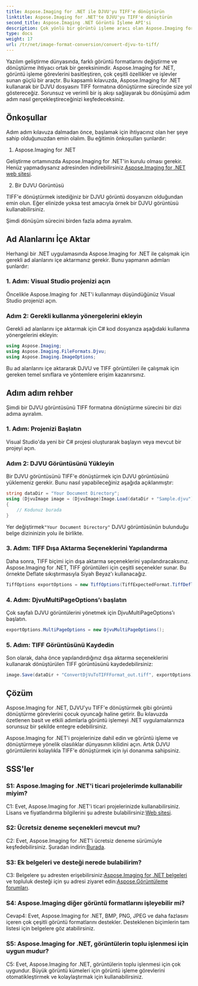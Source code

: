 ```yaml
---
title: Aspose.Imaging for .NET ile DJVU'yu TIFF'e dönüştürün
linktitle: Aspose.Imaging for .NET'te DJVU'yu TIFF'e dönüştürün
second_title: Aspose.Imaging .NET Görüntü İşleme API'si
description: Çok yönlü bir görüntü işleme aracı olan Aspose.Imaging for .NET'te DJVU'yu TIFF'e nasıl dönüştüreceğinizi öğrenin. Görüntü dönüştürme görevlerinizi kolaylaştırın.
type: docs
weight: 17
url: /tr/net/image-format-conversion/convert-djvu-to-tiff/
---
```

Yazılım geliştirme dünyasında, farklı görüntü formatlarını değiştirme ve dönüştürme ihtiyacı ortak bir gereksinimdir. Aspose.Imaging for .NET, görüntü işleme görevlerini basitleştiren, çok çeşitli özellikler ve işlevler sunan güçlü bir araçtır. Bu kapsamlı kılavuzda, Aspose.Imaging for .NET kullanarak bir DJVU dosyasını TIFF formatına dönüştürme sürecinde size yol göstereceğiz. Sorunsuz ve verimli bir iş akışı sağlayarak bu dönüşümü adım adım nasıl gerçekleştireceğinizi keşfedeceksiniz.

## Önkoşullar

Adım adım kılavuza dalmadan önce, başlamak için ihtiyacınız olan her şeye sahip olduğunuzdan emin olalım. Bu eğitimin önkoşulları şunlardır:

1. Aspose.Imaging for .NET

 Geliştirme ortamınızda Aspose.Imaging for .NET'in kurulu olması gerekir. Henüz yapmadıysanız adresinden indirebilirsiniz.[Aspose.Imaging for .NET web sitesi](https://releases.aspose.com/imaging/net/).

2. Bir DJVU Görüntüsü

TIFF'e dönüştürmek istediğiniz bir DJVU görüntü dosyanızın olduğundan emin olun. Eğer elinizde yoksa test amacıyla örnek bir DJVU görüntüsü kullanabilirsiniz.

Şimdi dönüşüm sürecini birden fazla adıma ayıralım.

## Ad Alanlarını İçe Aktar

Herhangi bir .NET uygulamasında Aspose.Imaging for .NET ile çalışmak için gerekli ad alanlarını içe aktarmanız gerekir. Bunu yapmanın adımları şunlardır:

### 1. Adım: Visual Studio projenizi açın

Öncelikle Aspose.Imaging for .NET'i kullanmayı düşündüğünüz Visual Studio projenizi açın.

### Adım 2: Gerekli kullanma yönergelerini ekleyin

Gerekli ad alanlarını içe aktarmak için C# kod dosyanıza aşağıdaki kullanma yönergelerini ekleyin:

```csharp
using Aspose.Imaging;
using Aspose.Imaging.FileFormats.Djvu;
using Aspose.Imaging.ImageOptions;
```

Bu ad alanlarını içe aktararak DJVU ve TIFF görüntüleri ile çalışmak için gereken temel sınıflara ve yöntemlere erişim kazanırsınız.

## Adım adım rehber

Şimdi bir DJVU görüntüsünü TIFF formatına dönüştürme sürecini bir dizi adıma ayıralım.

### 1. Adım: Projenizi Başlatın

Visual Studio'da yeni bir C# projesi oluşturarak başlayın veya mevcut bir projeyi açın.

### Adım 2: DJVU Görüntüsünü Yükleyin

Bir DJVU görüntüsünü TIFF'e dönüştürmek için DJVU görüntüsünü yüklemeniz gerekir. Bunu nasıl yapabileceğiniz aşağıda açıklanmıştır:

```csharp
string dataDir = "Your Document Directory";
using (DjvuImage image = (DjvuImage)Image.Load(dataDir + "Sample.djvu"))
{
    // Kodunuz burada
}
```

 Yer değiştirmek`"Your Document Directory"` DJVU görüntüsünün bulunduğu belge dizininizin yolu ile birlikte.

### 3. Adım: TIFF Dışa Aktarma Seçeneklerini Yapılandırma

Daha sonra, TIFF biçimi için dışa aktarma seçeneklerini yapılandıracaksınız. Aspose.Imaging for .NET, TIFF görüntüleri için çeşitli seçenekler sunar. Bu örnekte Deflate sıkıştırmasıyla Siyah Beyaz'ı kullanacağız.

```csharp
TiffOptions exportOptions = new TiffOptions(TiffExpectedFormat.TiffDeflateBw);
```

### 4. Adım: DjvuMultiPageOptions'ı başlatın

Çok sayfalı DJVU görüntülerini yönetmek için DjvuMultiPageOptions'ı başlatın.

```csharp
exportOptions.MultiPageOptions = new DjvuMultiPageOptions();
```

### 5. Adım: TIFF Görüntüsünü Kaydedin

Son olarak, daha önce yapılandırdığınız dışa aktarma seçeneklerini kullanarak dönüştürülen TIFF görüntüsünü kaydedebilirsiniz:

```csharp
image.Save(dataDir + "ConvertDjVuToTIFFFormat_out.tiff", exportOptions);
```

## Çözüm

Aspose.Imaging for .NET, DJVU'yu TIFF'e dönüştürmek gibi görüntü dönüştürme görevlerini çocuk oyuncağı haline getirir. Bu kılavuzda özetlenen basit ve etkili adımlarla görüntü işlemeyi .NET uygulamalarınıza sorunsuz bir şekilde entegre edebilirsiniz.

Aspose.Imaging for .NET'i projelerinize dahil edin ve görüntü işleme ve dönüştürmeye yönelik olasılıklar dünyasının kilidini açın. Artık DJVU görüntülerini kolaylıkla TIFF'e dönüştürmek için iyi donanıma sahipsiniz.

## SSS'ler

### S1: Aspose.Imaging for .NET'i ticari projelerimde kullanabilir miyim?

C1: Evet, Aspose.Imaging for .NET'i ticari projelerinizde kullanabilirsiniz. Lisans ve fiyatlandırma bilgilerini şu adreste bulabilirsiniz:[Web sitesi](https://purchase.aspose.com/buy).

### S2: Ücretsiz deneme seçenekleri mevcut mu?

 C2: Evet, Aspose.Imaging for .NET'i ücretsiz deneme sürümüyle keşfedebilirsiniz. Şuradan indirin:[Burada](https://releases.aspose.com/).

### S3: Ek belgeleri ve desteği nerede bulabilirim?

 C3: Belgelere şu adresten erişebilirsiniz:[Aspose.Imaging for .NET belgeleri](https://reference.aspose.com/imaging/net/) ve topluluk desteği için şu adresi ziyaret edin:[Aspose.Görüntüleme forumları](https://forum.aspose.com/).

### S4: Aspose.Imaging diğer görüntü formatlarını işleyebilir mi?

Cevap4: Evet, Aspose.Imaging for .NET, BMP, PNG, JPEG ve daha fazlasını içeren çok çeşitli görüntü formatlarını destekler. Desteklenen biçimlerin tam listesi için belgelere göz atabilirsiniz.

### S5: Aspose.Imaging for .NET, görüntülerin toplu işlenmesi için uygun mudur?

C5: Evet, Aspose.Imaging for .NET, görüntülerin toplu işlenmesi için çok uygundur. Büyük görüntü kümeleri için görüntü işleme görevlerini otomatikleştirmek ve kolaylaştırmak için kullanabilirsiniz.

